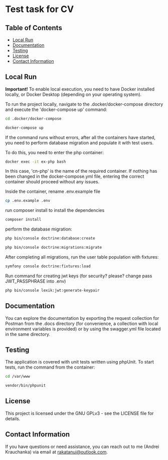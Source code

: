 # Test task for CV

## Table of Contents
- [Local Run](#local-run)
- [Documentation](#documentation)
- [Testing](#testing)
- [License](#license)
- [Contact Information](#contact-information)

## Local Run
**Important!** To enable local execution, you need to have Docker installed locally, or Docker Desktop (depending on your operating system).

To run the project locally, navigate to the .docker/docker-compose directory and execute the 'docker-compose up' command:

```bash
cd .docker/docker-compose
```
```bash
docker-compose up
```

If the command runs without errors, after all the containers have started, you need to perform database migration and populate it with test users.

To do this, you need to enter the php container:

```bash
docker exec -it ex-php bash
```
In this case, 'cn-php' is the name of the required container. If nothing has been changed in the docker-compose.yml file, entering the correct container should proceed without any issues.

Inside the container, rename .env.example file
```bash
cp .env.example .env
```

run composer install to install the dependencies
```bash
composer install
```

perform the database migration:
```bash
php bin/console doctrine:database:create
```
```bash
php bin/console doctrine:migrations:migrate
```

After completing all migrations, run the user table population with fixtures:
```bash
symfony console doctrine:fixtures:load
```

Run command for creating jwt keys (for security? please? change pass JWT_PASSPHRASE into .env)
```bash
php bin/console lexik:jwt:generate-keypair
```

## Documentation
You can explore the documentation by exporting the request collection for Postman from the .docs directory (for convenience, a collection with local environment variables is provided) or by using the swagger.yml file located in the same directory.

## Testing
The application is covered with unit tests written using phpUnit. To start tests, run the command from the container:
```bash
cd /var/www
```
```bash
vendor/bin/phpunit
```

## License
This project is licensed under the GNU GPLv3 - see the LICENSE file for details.

## Contact Information
If you have questions or need assistance, you can reach out to me (Andrei Krauchanka) via email at rakatanui@outlook.com.